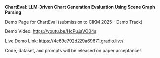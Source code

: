 **ChartEval: LLM-Driven Chart Generation Evaluation Using Scene Graph Parsing**

Demo Page for ChartEval (submission to CIKM 2025 - Demo Track)

Demo Video: https://youtu.be/HcPuJaVO04s

Live Demo Link: https://4c69e792d229a69671.gradio.live/

Code, dataset, and prompts will be released on paper acceptance!
